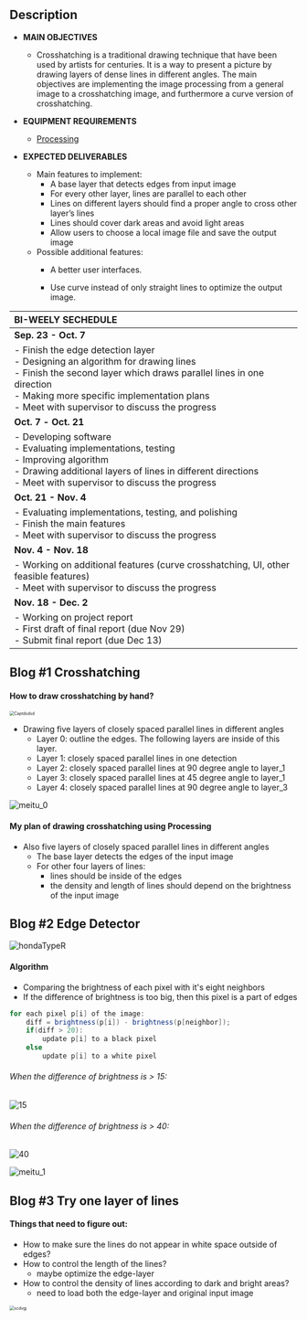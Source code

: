 ## Description

- **MAIN OBJECTIVES**

  - Crosshatching is a traditional drawing technique that have been used by
    artists for centuries. It is a way to present a picture by drawing layers of
    dense lines in different angles. The main objectives are implementing the image processing from a general image to a crosshatching image, and furthermore a curve version of crosshatching.

- **EQUIPMENT REQUIREMENTS**

  - [Processing](https://processing.org/)

- **EXPECTED DELIVERABLES**

  - Main features to implement:
    - A base layer that detects edges from input image
    - For every other layer, lines are parallel to each other
    - Lines on different layers should find a proper angle to cross other layer’s lines
    - Lines should cover dark areas and avoid light areas
    - Allow users to choose a local image file and save the output image
  - Possible additional features:
    - A better user interfaces.
    
    - Use curve instead of only straight lines to optimize the output image.
    
      

| **BI-WEELY SECHEDULE**                                       |
| :----------------------------------------------------------- |
| **Sep. 23   -   Oct.   7**                                   |
|  - Finish the edge detection layer  <br>                                                                                                  -  Designing an algorithm for drawing lines      <br>                                                                                    -  Finish the second layer which draws parallel lines in one   direction     <br>                                                        -  Making more specific implementation   plans         <br>                                                                              -  Meet with   supervisor to discuss the progress |
| **Oct.** **7**     **-   Oct. 21**                           |
| -  Developing software            <br>                                                                                                   -  Evaluating   implementations, testing       <br>                                                                                     -  Improving algorithm                 <br>                                                                                             -  Drawing additional   layers of lines in different directions   <br>                                                                   -  Meet with supervisor to discuss the progress |
| **Oct. 21   -   Nov. 4**                                     |
| -  Evaluating implementations, testing,   and polishing <br>                                                                             -  Finish the main features                                 <br>                                                                         -  Meet with supervisor to discuss the progress |
| **Nov. 4   -   Nov. 18**                                     |
| -  Working on additional features (curve crosshatching, UI, other feasible features)   <br>                                             -  Meet with supervisor to discuss the progress |
| **Nov. 18   -     Dec. 2**                                   |
| -  Working on project report           <br>                                                                                             -  First draft of final report   (due Nov 29)         <br>                                                                               -  Submit final report (due Dec 13) |



## Blog #1 Crosshatching

#### How to draw crosshatching by hand?

<img src="/pic/Captdsdsd.PNG" alt="Captdsdsd" style="zoom: 50%;" />

- Drawing five layers of closely spaced parallel lines in different angles
  - Layer 0: outline the edges. The following layers are inside of this layer.
  - Layer 1: closely spaced parallel lines in one detection
  - Layer 2: closely spaced parallel lines at 90 degree angle to layer_1
  - Layer 3: closely spaced parallel lines at 45 degree angle to layer_1
  - Layer 4: closely spaced parallel lines at 90 degree angle to layer_3

![meitu_0](/pic/meitu_0.jpg)



#### My plan of drawing crosshatching using Processing

- Also five layers of closely spaced parallel lines in different angles
  - The base layer detects the edges of the input image
  - For other four layers of lines:
    - lines should be inside of the edges
    - the density and length of lines should depend on the brightness of the input image





## Blog #2 Edge Detector

![hondaTypeR](/pic/hondaTypeR.jpg)

#### Algorithm

- Comparing the brightness of each pixel with it's eight neighbors
- If the difference of  brightness is too big, then this pixel is a part of edges

``` java
for each pixel p[i] of the image:
	diff = brightness(p[i]) - brightness(p[neighbor]);
	if(diff > 20):
		update p[i] to a black pixel
	else
		update p[i] to a white pixel
```

###### When the difference of brightness is > 15:

![15](/pic/15.jpg)

###### When the difference of brightness is > 40:

![40](/pic/40.jpg)

![meitu_1](/pic/meitu_1.jpg)





## Blog #3 Try one layer of lines

#### Things that need to figure out:

- How to make sure the lines do not appear in white space outside of edges?
- How to control the length of the lines?
  - maybe optimize the edge-layer
- How to control the density of lines according to dark and bright areas?
  - need to load both the edge-layer and original input image

<img src="/pic/scdvgj.jpg" alt="scdvgj" style="zoom:50%;" />